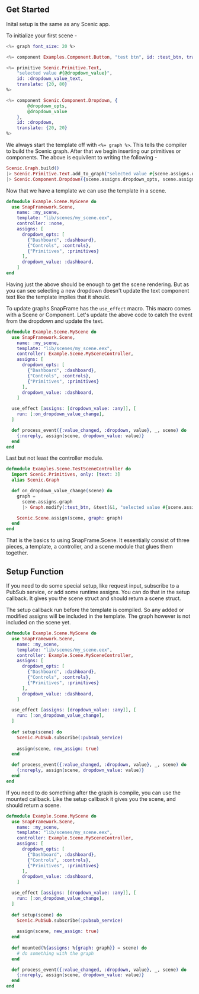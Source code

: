 ## Get Started

Inital setup is the same as any Scenic app.

To initialize your first scene -

  ``` elixir
  <%= graph font_size: 20 %>

  <%= component Examples.Component.Button, "test btn", id: :test_btn, translate: {200, 20} %>

  <%= primitive Scenic.Primitive.Text,
      "selected value #{@dropdown_value}",
      id: :dropdown_value_text,
      translate: {20, 80}
  %>

  <%= component Scenic.Component.Dropdown, {
          @dropdown_opts,
          @dropdown_value
      },
      id: :dropdown,
      translate: {20, 20}
  %>
  ```

  We always start the template off with ``` <%= graph %> ```. This tells the compiler to build the Scenic graph.
  After that we begin inserting our primitives or components.
  The above is equivilent to writing the following -

  ``` elixir
  Scenic.Graph.build()
  |> Scenic.Primitive.Text.add_to_graph("selected value #{scene.assigns.dropdown_value}", id: :dropdown_value_text, translate: {20, 80})
  |> Scenic.Component.Dropdown({scene.assigns.dropdown_opts, scene.assigns.dropdown_value}, id: :dropdown, translate: {20, 20})
  ```

  Now that we have a template we can use the template in a scene.

  ``` elixir
  defmodule Example.Scene.MyScene do
    use SnapFramework.Scene,
      name: :my_scene,
      template: "lib/scenes/my_scene.eex",
      controller: :none,
      assigns: [
        dropdown_opts: [
          {"Dashboard", :dashboard},
          {"Controls", :controls},
          {"Primitives", :primitives}
        ],
        dropdown_value: :dashboard,
      ]
  end
  ```

  Having just the above should be enough to get the scene rendering.
  But as you can see selecting a new dropdown doesn't update the text component text like the template implies that it should.

  To update graphs SnapFrame has the ```use_effect``` macro. This macro comes with a Scene or Component.
  Let's update the above code to catch the event from the dropdown and update the text.

  ``` elixir
  defmodule Example.Scene.MyScene do
    use SnapFramework.Scene,
      name: :my_scene,
      template: "lib/scenes/my_scene.eex",
      controller: Example.Scene.MySceneController,
      assigns: [
        dropdown_opts: [
          {"Dashboard", :dashboard},
          {"Controls", :controls},
          {"Primitives", :primitives}
        ],
        dropdown_value: :dashboard,
      ]

    use_effect [assigns: [dropdown_value: :any]], [
      run: [:on_dropdown_value_change],
    ]

    def process_event({:value_changed, :dropdown, value}, _, scene) do
      {:noreply, assign(scene, dropdown_value: value)}
    end
  end
  ```
  
  Last but not least the controller module.
  
  ``` elixir
  defmodule Examples.Scene.TestSceneController do
    import Scenic.Primitives, only: [text: 3]
    alias Scenic.Graph

    def on_dropdown_value_change(scene) do
      graph =
        scene.assigns.graph
        |> Graph.modify(:test_btn, &text(&1, "selected value #{scene.assigns.dropdown_value}", []))

      Scenic.Scene.assign(scene, graph: graph)
    end
  end
  ```
  
  That is the basics to using SnapFrame.Scene. It essentially consist of three pieces, a template, a controller, and a scene module that glues them together.
  
  ## Setup Function
  
  If you need to do some special setup, like request input, subscribe to a PubSub service, or add some runtime assigns. You can do that in the setup callback.
  It gives you the scene struct and should return a scene struct.
  
  The setup callback run before the template is compiled. So any added or modified assigns will be included in the template.
  The graph however is not included on the scene yet.
  
  ``` elixir
  defmodule Example.Scene.MyScene do
    use SnapFramework.Scene,
      name: :my_scene,
      template: "lib/scenes/my_scene.eex",
      controller: Example.Scene.MySceneController,
      assigns: [
        dropdown_opts: [
          {"Dashboard", :dashboard},
          {"Controls", :controls},
          {"Primitives", :primitives}
        ],
        dropdown_value: :dashboard,
      ]

    use_effect [assigns: [dropdown_value: :any]], [
      run: [:on_dropdown_value_change],
    ]
    
    def setup(scene) do
      Scenic.PubSub.subscribe(:pubsub_service)
      
      assign(scene, new_assign: true)
    end

    def process_event({:value_changed, :dropdown, value}, _, scene) do
      {:noreply, assign(scene, dropdown_value: value)}
    end
  end
  ```
  
  If you need to do something after the graph is compile, you can use the mounted callback.
  Like the setup callback it gives you the scene, and should return a scene.
  
  ``` elixir
  defmodule Example.Scene.MyScene do
    use SnapFramework.Scene,
      name: :my_scene,
      template: "lib/scenes/my_scene.eex",
      controller: Example.Scene.MySceneController,
      assigns: [
        dropdown_opts: [
          {"Dashboard", :dashboard},
          {"Controls", :controls},
          {"Primitives", :primitives}
        ],
        dropdown_value: :dashboard,
      ]

    use_effect [assigns: [dropdown_value: :any]], [
      run: [:on_dropdown_value_change],
    ]
    
    def setup(scene) do
      Scenic.PubSub.subscribe(:pubsub_service)
      
      assign(scene, new_assign: true)
    end
    
    def mounted(%{assigns: %{graph: graph}} = scene) do
      # do something with the graph
    end

    def process_event({:value_changed, :dropdown, value}, _, scene) do
      {:noreply, assign(scene, dropdown_value: value)}
    end
  end
  ```